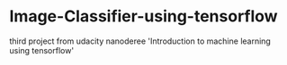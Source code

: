 # Image-Classifier-using-tensorflow
third project from udacity nanoderee 'Introduction to machine learning using tensorflow'

